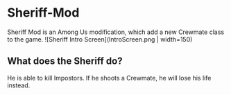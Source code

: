 # Sheriff-Mod
Sheriff Mod is an Among Us modification, which add a new Crewmate class to the game.
![Sheriff Intro Screen](IntroScreen.png | width=150)

<h2>What does the Sheriff do?</h2>
He is able to kill Impostors. If he shoots a Crewmate, he will lose his life instead.



